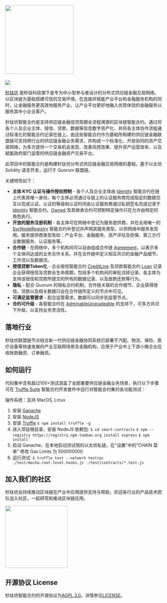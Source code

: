 # <img src="http://sectech-static.oss-cn-hangzhou.aliyuncs.com/web/img/logo-rgb_logo.png" width="220"/>
[![](https://img.shields.io/github/license/sectech-io/smart-contracts.svg)](../LICENSE)

[秒钛坊] 是秒钛科技旗下是专为中小型参与者设计的分布式供应链金融交易网络。以区块链为基础搭建可信的交易环境，在连接并赋能产业平台和金融服务机构的同时，让金融服务更高效地服务产业，让产业平台更好地融入优质体验的金融服务以服务其中小企业客户。

秒钛坊智能合约是支持供应链金融信贷周期全流程溯源的区块链智能合约。通过将各个人及企业主体、授信、贷款、数据等信息数字资产化，并将各主体协作流程通过标准化的智能合约记录在链上。由这些智能合约作为基础所构建的供应链金融联盟链可支持跨行业的供应链金融业务需求，并构成一个标准化、开放协同的资产交易网络，为多方提供一个交易机会发现、改善风控效果、提升资产运营效率、以及赋能政府部门监管的供应链金融资产交易平台。

此项目中的智能合约是构建秒钛坊分布式供应链金融交易网络的基础，基于以太坊 Solidity 语言开发，运行于 Quorum 联盟链。

关键特性如下：
* __主体 KYC 认证与操作授权控制__ - 各个人及企业主体由 [Identity] 智能合约在链上代表其唯一身份。每个主体必须通过与链上的认证服务商完成指定的数据交互以完成认证，认证的等级和认证时间由认证服务商通过私钥签名完成记录于 [Identity] 智能合约。[Owned] 及其继承合约可控制特定操作只在允许由特定的角色执行。
* __开放的服务注册机制__ - 各主体可在网络中登记为服务提供商，并在全局唯一的 [SvcNodeRegistry] 智能合约中登记并声明其服务类型，以供网络中服务发现用。服务提供商类型有如：产业平台、金融服务、资产评估及担保、第三方行业数据服务、认证服务等。
* __合作链__ - 在网络中，多个机构间可以自由组成合作链 [Agreement]，以表示多个主体间达成的业务合作关系，并在合作链中定义相互共识的金融产品细节、工作流以及数据流。
* __授信贷款Token化__ - 企业授信智能合约 [CreditLine] 及贷款智能合约 [Loan] 记录企业获得授信及贷款全生命周期，包括多个机构间的审批流转记录、各主体为支持该授信和贷款所提交的所有的数据记录、以及放款还款等行为。
* __隐私__ - 配合 Quorum 的隐私合约机制，合作链关联的合作细节、企业获得授信、贷款以及相关数据只会在合作链所定义的节点中可见。
* __可满足监管要求__ - 配合监管需求，数据可以同步到监管节点。
* __合约可升级__ - 各智能合约在 [AdminableUpgradeable] 的支持下，可多方共识下升级，以支持业务灵活性。

## 落地行业
秒钛坊联盟链节点结合新一代供应链金融协同系统已部署于汽配、物流、保险、医疗设备等快速发展的产业互联网场景及金融机构，应用于产业中上下游小微企业应收账款融资、订单融资。

## 如何运行

代码集中含有超过100+测试涵盖了全部重要供应链金融业务场景，执行以下步骤可在 [Truffle Suite] 智能合约开发套件中运行对智能合约集的各功能测试：

操作系统：支持 MacOS, Linux

1. 安装 [Ganache](https://www.trufflesuite.com/ganache)
2. 安装 [NodeJS](https://nodejs.org/en/)
3. 安装 [Truffle]
`$ npm install truffle -g`
4. 进入项目根目录，安装 NodeJS 依赖包:
`$ cd smart-contracts`
`$ npm --registry https://registry.npm.taobao.org install express`
`$ npm install`
5. 启动 Ganache，在本地启动测试用的以太坊私链，在"设置"中的"CHAIN 菜单" 修改 Gas Limits 为 500000000
6. 运行测试:
`$ truffle test --network testrpc ./test/mocha.root.level.hooks.js ./test/contracts/*.test.js`

## 加入我们的社区
秒钛坊会持续推动区块链在产业中应用提供支持与帮助，欢迎各行业的产品技术团队加入社区，一起研究和推进区块链应用。

<img src="https://www.sectechio.com/static/image/fansadd.png" width="200" height="200"/>

## 开源协议 License
秒钛坊智能合约的开源协议为[AGPL 3.0](https://www.gnu.org/licenses/agpl-3.0.en.html)。详情参见[LICENSE](../LICENSE)。

[Identity]: https://github.com/sectech-io/smart-contracts/blob/master/contracts/Identity.sol
[SvcNodeRegistry]: https://github.com/sectech-io/smart-contracts/blob/master/contracts/SvcNodeRegistry.sol
[Agreement]: https://github.com/sectech-io/smart-contracts/blob/master/contracts/Agreement.sol
[CreditLine]: https://github.com/sectech-io/smart-contracts/blob/master/contracts/CreditLine.sol
[AdminableUpgradeable]: https://github.com/sectech-io/smart-contracts/blob/master/contracts/abstract/AdminableUpgradeable.sol
[Loan]: https://github.com/sectech-io/smart-contracts/blob/master/contracts/Loan.sol
[Owned]: https://github.com/sectech-io/smart-contracts/blob/master/contracts/abstract/Owned.sol
[秒钛坊]: https://www.sectechio.com
[Quorum]: https://github.com/jpmorganchase/quorum
[Truffle Suite]: https://www.trufflesuite.com
[Truffle]: https://www.trufflesuite.com/truffle
[license]: https://github.com/sectech-io/smart-contracts/blob/master/LICENSE
